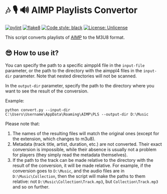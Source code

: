 # 🎶 🎙️ 🔊 AIMP Playlists Convertor

[![pylint](https://github.com/vkostyanetsky/AIMPPlaylistsConvertor/actions/workflows/pylint.yml/badge.svg)](https://github.com/vkostyanetsky/AIMPPlaylistsConvertor/actions/workflows/pylint.yml) [![flake8](https://github.com/vkostyanetsky/AIMPPlaylistsConvertor/actions/workflows/flake8.yml/badge.svg)](https://github.com/vkostyanetsky/AIMPPlaylistsConvertor/actions/workflows/flake8.yml) [![Code style: black](https://img.shields.io/badge/code%20style-black-000000.svg)](https://github.com/psf/black) [![License: Unlicense](https://img.shields.io/badge/license-Unlicense-blue.svg)](http://unlicense.org/)

This script converts playlists of [AIMP](https://www.aimp.ru/) to the M3U8 format.

## 😎 How to use it?

You can specify the path to a specific aimppl4 file in the `input-file` parameter, or the path to the directory with the aimppl4 files in the `input-dir` parameter. Note that nested directories will not be scanned.

In the `output-dir` parameter, specify the path to the directory where you want to see the result of the conversion. 

Example:

```commandline
python convert.py --input-dir C:\Users\Username\AppData\Roaming\AIMP\PLS --output-dir D:\Music
```

Please note that:

1. The names of the resulting files will match the original ones (except for the extension, which changes to m3u8).
2. Metadata (track title, artist, duration, etc.) are not converted. Their exact conversion is impossible, while their absence is usually not a problem for players (they simply read the metadata themselves).
3. If the path to the track can be made relative to the directory with the result of the conversion, it will be made relative. For example, if the conversion goes to `D:\Music`, and the audio files are in `D:\Music\Collection`, then the script will make the paths to them relative: not `D:\Music\Collection\Track.mp3`, but `Collection\Track.mp3` and so on further.